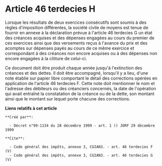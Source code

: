 # Article 46 terdecies H

Lorsque les résultats de deux exercices consécutifs sont soumis à des règles d'imposition différentes, la société civile de
moyens est tenue de fournir en annexe à la déclaration prévue à l'article 46 terdecies G un état des créances acquises et des
dépenses engagées au cours du premier de ces exercices ainsi que des versements reçus à l'avance du prix et des acomptes sur
dépenses payés au cours de ce même exercice et correspondant à des créances non encore acquises ou à des dépenses non encore
engagées à la clôture de celui-ci. 

Ce document doit être produit chaque année jusqu'à l'extinction des créances et des dettes. Il doit être accompagné,
lorsqu'il y a lieu, d'une note établie sur papier libre comportant le détail des corrections opérées en application de
l'article 46 terdecies F. Cette note doit mentionner le nom et l'adresse des débiteurs ou des créanciers concernés, la date
de l'opération qui avait entraîné la constatation de la créance ou de la dette, son montant ainsi que le montant sur lequel
porte chacune des corrections.

**Liens relatifs à cet article**

	**Créé par**:

	  - Décret n°99-1134 du 28 décembre 1999 - art. 1 () JORF 29 décembre 1999

	**Cite**:

	  - Code général des impôts, annexe 3, CGIAN3. - art. 46 terdecies F (V)
	  - Code général des impôts, annexe 3, CGIAN3. - art. 46 terdecies G (V)
